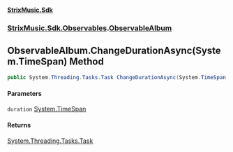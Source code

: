 #### [StrixMusic.Sdk](./index.md 'index')
### [StrixMusic.Sdk.Observables](./StrixMusic-Sdk-Observables.md 'StrixMusic.Sdk.Observables').[ObservableAlbum](./StrixMusic-Sdk-Observables-ObservableAlbum.md 'StrixMusic.Sdk.Observables.ObservableAlbum')
## ObservableAlbum.ChangeDurationAsync(System.TimeSpan) Method
```csharp
public System.Threading.Tasks.Task ChangeDurationAsync(System.TimeSpan duration);
```
#### Parameters
<a name='StrixMusic-Sdk-Observables-ObservableAlbum-ChangeDurationAsync(System-TimeSpan)-duration'></a>
`duration` [System.TimeSpan](https://docs.microsoft.com/en-us/dotnet/api/System.TimeSpan 'System.TimeSpan')  
  
#### Returns
[System.Threading.Tasks.Task](https://docs.microsoft.com/en-us/dotnet/api/System.Threading.Tasks.Task 'System.Threading.Tasks.Task')  
